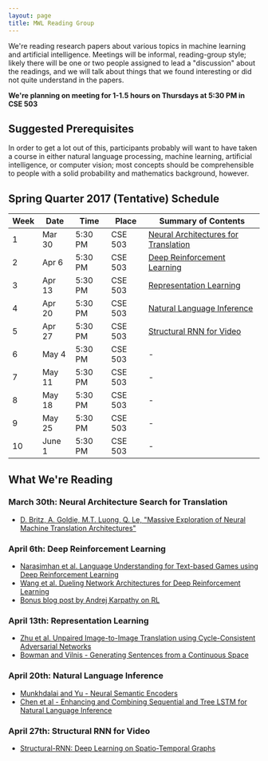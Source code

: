 ```yaml
---
layout: page
title: MWL Reading Group
---
```


We're reading research papers about various topics in machine learning and
artificial intelligence. Meetings will be informal, reading-group style; likely
there will be one or two people assigned to lead a "discussion" about the
readings, and we will talk about things that we found interesting or did not
quite understand in the papers.

**We're planning on meeting for 1-1.5 hours on Thursdays at 5:30 PM in CSE 503**

## Suggested Prerequisites

In order to get a lot out of this, participants probably will want to have taken
a course in either natural language processing, machine learning, artificial
intelligence, or computer vision; most concepts should be comprehensible to
people with a solid probability and mathematics background, however.

## Spring Quarter 2017 (Tentative) Schedule

| Week | Date | Time | Place | Summary of Contents |
|------|------|------|-------|---------------------|
| 1 | Mar 30 | 5:30 PM | CSE 503 | [Neural Architectures for Translation](#march-30th-neural-architecture-search-for-translation) |
| 2 | Apr 6 | 5:30 PM | CSE 503 | [Deep Reinforcement Learning](#april-6th-deep-reinforcement-learning)|
| 3 | Apr 13 | 5:30 PM | CSE 503 | [Representation Learning](#april-13th-representation-learning) |
| 4 | Apr 20 | 5:30 PM | CSE 503 | [Natural Language Inference](#april-20th-natural-language-inference) |
| 5 | Apr 27 | 5:30 PM | CSE 503 | [Structural RNN for Video](#april-27th-structural-rnn-for-video) |
| 6 | May 4 | 5:30 PM | CSE 503 | - |
| 7 | May 11 | 5:30 PM | CSE 503 | - |
| 8 | May 18 | 5:30 PM | CSE 503 | - |
| 9 | May 25 | 5:30 PM | CSE 503 | - |
| 10 | June 1 | 5:30 PM | CSE 503 | - |

## What We're Reading

### March 30th: Neural Architecture Search for Translation
  - [D. Britz, A. Goldie, M.T. Luong, Q. Le, "Massive Exploration of Neural Machine Translation Architectures"](https://arxiv.org/abs/1703.03906)

### April 6th: Deep Reinforcement Learning
  - [Narasimhan et al. Language Understanding for Text-based Games using Deep Reinforcement Learning](https://pdfs.semanticscholar.org/b91c/3ab29457123cb1cc590a3e5dcec8a7f70a12.pdf?_ga=1.26568893.1484215306.1475848983)
  - [Wang et al. Dueling Network Architectures for Deep Reinforcement Learning](https://pdfs.semanticscholar.org/4c05/d7caa357148f0bbd61720bdd35f0bc05eb81.pdf?_ga=1.25112506.1484215306.1475848983)
  - [Bonus blog post by Andrej Karpathy on RL](http://karpathy.github.io/2016/05/31/rl/)
  
### April 13th: Representation Learning
  - [Zhu et al. Unpaired Image-to-Image Translation using Cycle-Consistent Adversarial Networks](https://arxiv.org/pdf/1703.10593.pdf)
  - [Bowman and Vilnis - Generating Sentences from a Continuous Space](https://arxiv.org/pdf/1511.06349.pdf)
  
### April 20th: Natural Language Inference
  - [Munkhdalai and Yu - Neural Semantic Encoders](https://arxiv.org/pdf/1607.04315.pdf)
  - [Chen et al - Enhancing and Combining Sequential and Tree LSTM for Natural Language Inference](https://arxiv.org/pdf/1609.06038v2.pdf)

### April 27th: Structural RNN for Video
  - [Structural-RNN: Deep Learning on Spatio-Temporal Graphs](https://arxiv.org/pdf/1511.05298.pdf)
